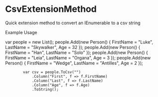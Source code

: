 # CsvExtensionMethod
Quick extension method to convert an IEnumerable<T> to a csv string

Example Usage

var people = new List<Person>();
            people.Add(new Person() { FirstName = "Luke", LastName = "Skywalker", Age = 32 });
            people.Add(new Person() { FirstName = "Han", LastName = "Solo" });
            people.Add(new Person() { FirstName = "Leia", LastName = "Organa", Age = 3 });
            people.Add(new Person() { FirstName = "Wedge", LastName = "Antilles", Age = 2 });

            var csv = people.ToCsv("")
                .Column("First", f => f.FirstName)
                .Column("Last", f => f.LastName)
                .Column("Age", f => f.Age)
                .ToString();
